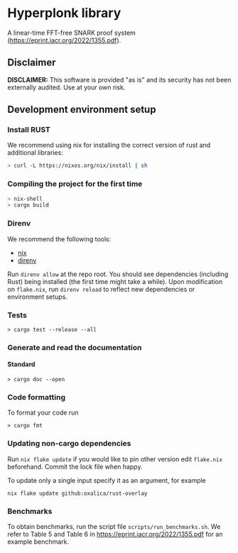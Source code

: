 # Hyperplonk library
A linear-time FFT-free SNARK proof system (https://eprint.iacr.org/2022/1355.pdf).

## Disclaimer

**DISCLAIMER:** This software is provided "as is" and its security has not been externally audited. Use at your own risk.

## Development environment setup

### Install RUST

We recommend using nix for installing the correct version of rust and
additional libraries:

```bash
> curl -L https://nixos.org/nix/install | sh
```

### Compiling the project for the first time

```bash
> nix-shell
> cargo build
```

### Direnv

We recommend the following tools:

- [nix](https://nixos.org/download.html)
- [direnv](https://direnv.net/docs/installation.html)

Run `direnv allow` at the repo root. You should see dependencies (including Rust) being installed (the first time might take a while). 
Upon modification on `flake.nix`, run `direnv reload` to reflect new dependencies or environment setups.

### Tests

```
> cargo test --release --all
```

### Generate and read the documentation

#### Standard

```
> cargo doc --open
```

### Code formatting

To format your code run

```
> cargo fmt
```

### Updating non-cargo dependencies

Run `nix flake update` if you would like to pin other version edit `flake.nix`
beforehand. Commit the lock file when happy.

To update only a single input specify it as an argument, for example

    nix flake update github:oxalica/rust-overlay

### Benchmarks

To obtain benchmarks, run the script file `scripts/run_benchmarks.sh`. 
We refer to Table 5 and Table 6 in https://eprint.iacr.org/2022/1355.pdf for an example benchmark.
